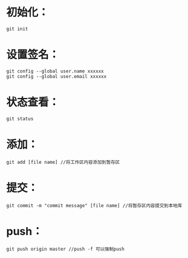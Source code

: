 # 初始化：
	git init
# 设置签名：
	git config --global user.name xxxxxx	
	git config --global user.email xxxxxx
# 状态查看：
	git status
# 添加：
	git add [file name]	//将工作区内容添加到暂存区
# 提交：
	git commit -m "commit message" [file name] //将暂存区内容提交到本地库
# push：
	git push origin master //push -f 可以强制push
